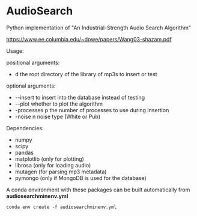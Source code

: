 # AudioSearch
Python implementation of "An Industrial-Strength Audio Search Algorithm"

https://www.ee.columbia.edu/~dpwe/papers/Wang03-shazam.pdf

Usage:

positional arguments:
* d             the root directory of the library of mp3s to insert or test

optional arguments:
*  --insert      to insert into the database instead of testing
*  --plot        whether to plot the algorithm
* -processes p  the number of processes to use during insertion
*  -noise n      noise type (White or Pub)


Dependencies:
* numpy
* scipy
* pandas
* matplotlib (only for plotting)
* librosa (only for loading audio)
* mutagen (for parsing mp3 metadata)
* pymongo (only if MongoDB is used for the database)

A conda environment with these packages can be built automatically from **audiosearchminenv.yml**

`conda env create -f audiosearchminenv.yml`

